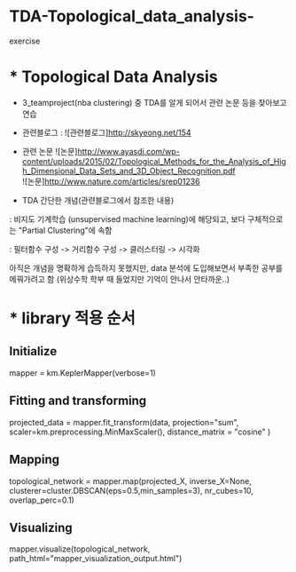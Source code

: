 # TDA-Topological_data_analysis-
exercise

# * Topological Data Analysis
- 3_teamproject(nba clustering) 중 TDA를 알게 되어서 관련 논문 등을 찾아보고 연습
- 관련블로그 : ![관련블로그]http://skyeong.net/154
- 관련 논문 ![논문]http://www.ayasdi.com/wp-content/uploads/2015/02/Topological_Methods_for_the_Analysis_of_High_Dimensional_Data_Sets_and_3D_Object_Recognition.pdf  
![논문]http://www.nature.com/articles/srep01236

- TDA 간단한 개념(관련블로그에서 참조한 내용)

: 비지도 기계학습 (unsupervised machine learning)에 해당되고, 보다 구체적으로는 "Partial Clustering"에 속함

: 필터함수 구성 -> 거리함수 구성 -> 클러스터링 -> 시각화


아직은 개념을 명확하게 습득하지 못했지만, data 분석에 도입해보면서 부족한 공부를 메꿔가려고 함
(위상수학 학부 때 들었지만 기억이 안나서 안타까운..)

# * library 적용 순서

## Initialize
mapper = km.KeplerMapper(verbose=1)

## Fitting and transforming
projected_data = mapper.fit_transform(data, projection="sum", scaler=km.preprocessing.MinMaxScaler(), distance_matrix = "cosine" )

## Mapping
topological_network = mapper.map(projected_X, inverse_X=None, 
                                 clusterer=cluster.DBSCAN(eps=0.5,min_samples=3), 
                                 nr_cubes=10, overlap_perc=0.1)
                                 
## Visualizing
mapper.visualize(topological_network, path_html="mapper_visualization_output.html")
